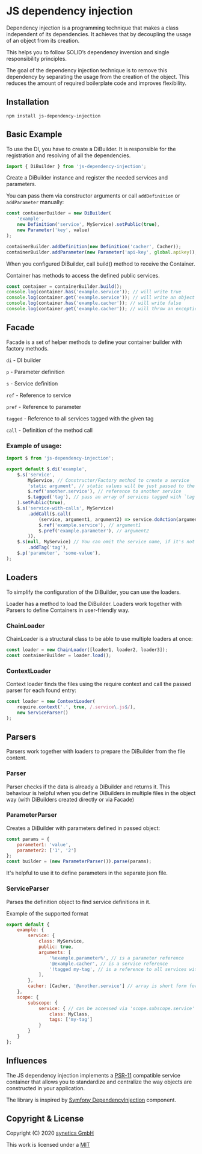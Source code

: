 # JS dependency injection

Dependency injection is a programming technique that makes a class independent of its dependencies. It achieves that by decoupling the usage of an object from its creation.

This helps you to follow SOLID’s dependency inversion and single responsibility principles.

The goal of the dependency injection technique is to remove this dependency by separating the usage from the creation of the object. This reduces the amount of required boilerplate code and improves flexibility.

## Installation

```shell
npm install js-dependency-injection
```

## Basic Example

To use the DI, you have to create a DiBuilder. It is responsible for the registration and resolving of all the dependencies.

```js
import { DiBuilder } from 'js-dependency-injection';
```

Create a DiBuilder instance and register the needed services and parameters.

You can pass them via constructor arguments or call `addDefinition` or `addParameter` manually:

```js
const containerBuilder = new DiBuilder(
    'example',
    new Definition('service', MyService).setPublic(true),
    new Parameter('key', value)
);

containerBuilder.addDefinition(new Definition('cacher', Cacher));
containerBuilder.addParameter(new Parameter('api-key', global.apikey));
```

When you configured DiBuilder, call build() method to receive the Container.

Container has methods to access the defined public services.

```js
const container = containerBuilder.build();
console.log(container.has('example.service')); // will write true
console.log(container.get('example.service')); // will write an object of MyService
console.log(container.has('example.cacher')); // will write false
console.log(container.get('example.cacher')); // will throw an exception
```

## Facade

Facade is a set of helper methods to define your container builder with factory methods.

`di` - DI builder

`p` - Parameter definition

`s` - Service definition

`ref` - Reference to service

`pref` - Reference to parameter

`tagged` - Reference to all services tagged with the given tag

`call` - Definition of the method call

### Example of usage:
```js
import $ from 'js-dependency-injection';

export default $.di('example',
    $.s('service',
        MyService, // Constructor/Factory method to create a service
        'static argument', // static values will be just passed to the contructor/factory method
        $.ref('another.service'), // reference to another service
        $.tagged('tag'), // pass an array of services tagged with `tag`
    ).setPublic(true),
    $.s('service-with-calls', MyService)
        .addCall($.call(
            (service, argument1, argument2) => service.doAction(argument1, argument2), // a callback. service - the current service
            $.ref('example.service'), // argument1
            $.pref('example.parameter'), // argument2
        )),
    $.s(null, MyService) // You can omit the service name, if it's not referenced by name
        .addTag('tag'),
    $.p('parameter', 'some-value'),
);
```

## Loaders

To simplify the configuration of the DiBuilder, you can use the loaders.

Loader has a method to load the DiBuilder. Loaders work together with Parsers to define Containers in user-friendly way.

### ChainLoader

ChainLoader is a structural class to be able to use multiple loaders at once:

```js
const loader = new ChainLoader([loader1, loader2, loader3]);
const containerBuilder = loader.load();
```

### ContextLoader

Context loader finds the files using the require context and call the passed parser for each found entry:

```js
const loader = new ContextLoader(
    require.context('.', true, /.service\.js$/),
    new ServiceParser()
);
```

## Parsers

Parsers work together with loaders to prepare the DiBuilder from the file content.

### Parser

Parser checks if the data is already a DiBuilder and returns it. This behaviour is helpful when you define DiBuilders in multiple files in the object way (with DiBuilders created directly or via Facade)

### ParameterParser

Creates a DiBuilder with parameters defined in passed object:

```js
const params = {
    parameter1: 'value',
    parameter2: ['1', '2']
};
const builder = (new ParameterParser()).parse(params);
```

It's helpful to use it to define parameters in the separate json file.

### ServiceParser

Parses the definition object to find service definitions in it.

Example of the supported format

```js
export default {
    example: {
        service: {
            class: MyService,
            public: true,
            arguments: [
                '%example.parameter%', // is a parameter reference
                '@example.cacher', // is a service reference
                '!tagged my-tag', // is a reference to all services with this tag
            ],
        },
        cacher: [Cacher, '@another.service'] // array is short form for non-public services
    },
    scope: {
        subscope: {
            service: { // can be accessed via 'scope.subscope.service'
                class: MyClass,
                tags: ['my-tag']
            }
        }
    }
};
```

## Influences

The JS dependency injection implements a [PSR-11](https://www.php-fig.org/psr/psr-11/) compatible service container that allows you to standardize and centralize the way objects are constructed in your application.

The library is inspired by [Symfony DependencyInjection](https://symfony.com/doc/current/components/dependency_injection.html) component.

## Copyright & License

Copyright (C) 2020 [synetics GmbH](https://www.i-doit.com/)

This work is licensed under a [MIT](LICENSE)
